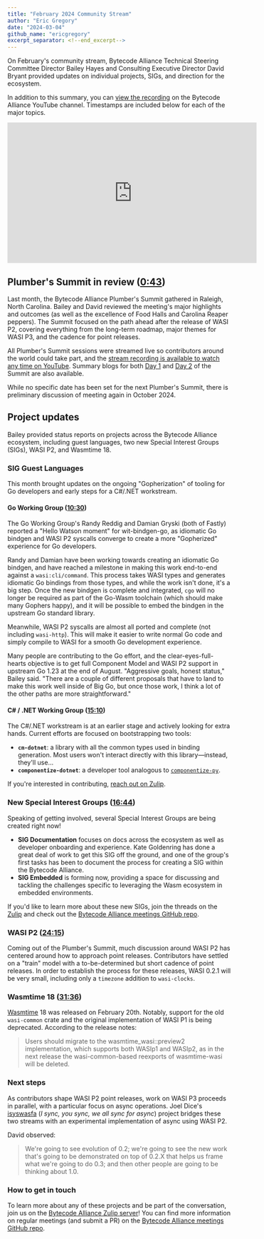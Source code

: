 ```yaml
---
title: "February 2024 Community Stream"
author: "Eric Gregory"
date: "2024-03-04"
github_name: "ericgregory"
excerpt_separator: <!--end_excerpt-->
---
```

On February's community stream, Bytecode Alliance Technical Steering Committee Director Bailey Hayes and Consulting Executive Director David Bryant provided updates on individual projects, SIGs, and direction for the ecosystem. 
<!--end_excerpt-->

In addition to this summary, you can [view the recording](https://www.youtube.com/watch?v=UEtkb3bP7e4) on the Bytecode Alliance YouTube channel. Timestamps are included below for each of the major topics. 

<iframe width="560" height="315" src="https://www.youtube.com/embed/UEtkb3bP7e4?si=ezW0Hs4HgUaDfqRm" title="YouTube video player" frameborder="0" allow="accelerometer; autoplay; clipboard-write; encrypted-media; gyroscope; picture-in-picture; web-share" allowfullscreen></iframe>

## Plumber's Summit in review ([0:43](https://youtu.be/UEtkb3bP7e4?t=43))

Last month, the Bytecode Alliance Plumber's Summit gathered in Raleigh, North Carolina. Bailey and David reviewed the meeting's major highlights and outcomes (as well as the excellence of Food Halls and Carolina Reaper peppers). The Summit focused on the path ahead after the release of WASI P2, covering everything from the long-term roadmap, major themes for WASI P3, and the cadence for point releases. 

All Plumber's Summit sessions were streamed live so contributors around the world could take part, and the [stream recording is available to watch any time on YouTube](https://www.youtube.com/watch?v=eZF2MLMgXhk). Summary blogs for both [Day 1](https://bytecodealliance.org/articles/plumbers-day-1) and [Day 2](https://bytecodealliance.org/articles/plumbers-day-2) of the Summit are also available. 

While no specific date has been set for the next Plumber's Summit, there is preliminary discussion of meeting again in October 2024.

## Project updates

Bailey provided status reports on projects across the Bytecode Alliance ecosystem, including guest languages, two new Special Interest Groups (SIGs), WASI P2, and Wasmtime 18.

### SIG Guest Languages

This month brought updates on the ongoing "Gopherization" of tooling for Go developers and early steps for a C#/.NET workstream.

#### Go Working Group ([10:30](https://youtu.be/UEtkb3bP7e4?t=630))

The Go Working Group's Randy Reddig and Damian Gryski (both of Fastly) reported a "Hello Watson moment" for wit-bindgen-go, as idiomatic Go bindgen and WASI P2 syscalls converge to create a more "Gopherized" experience for Go developers. 

Randy and Damian have been working towards creating an idiomatic Go bindgen, and have reached a milestone in making this work end-to-end against a `wasi:cli/command`. This process takes WASI types and generates idiomatic Go bindings from those types, and while the work isn't done, it's a big step. Once the new bindgen is complete and integrated, `cgo` will no longer be required as part of the Go-Wasm toolchain (which should make many Gophers happy), and it will be possible to embed the bindgen in the upstream Go standard library. 

Meanwhile, WASI P2 syscalls are almost all ported and complete (not including `wasi-http`). This will make it easier to write normal Go code and simply compile to WASI for a smooth Go development experience. 

Many people are contributing to the Go effort, and the clear-eyes-full-hearts objective is to get full Component Model and WASI P2 support in upstream Go 1.23 at the end of August. "Aggressive goals, honest status," Bailey said. "There are a couple of different proposals that have to land to make this work well inside of Big Go, but once those work, I think a lot of the other paths are more straightforward."

#### C# / .NET Working Group ([15:10](https://youtu.be/UEtkb3bP7e4?t=910))

The C#/.NET workstream is at an earlier stage and actively looking for extra hands. Current efforts are focused on bootstrapping two tools:

* **`cm-dotnet`**: a library with all the common types used in binding generation. Most users won't interact directly with this library&mdash;instead, they'll use...
* **`componentize-dotnet`**: a developer tool analogous to [`componentize-py`](https://github.com/bytecodealliance/componentize-py). 

If you're interested in contributing, [reach out on Zulip](https://bytecodealliance.zulipchat.com/).

### New Special Interest Groups ([16:44](https://youtu.be/UEtkb3bP7e4?t=1004))

Speaking of getting involved, several Special Interest Groups are being created right now! 

* **SIG Documentation** focuses on docs across the ecosystem as well as developer onboarding and experience. Kate Goldenring has done a great deal of work to get this SIG off the ground, and one of the group's first tasks has been to document the process for creating a SIG within the Bytecode Alliance.
* **SIG Embedded** is forming now, providing a space for discussing and tackling the challenges specific to leveraging the Wasm ecosystem in embedded environments.

If you'd like to learn more about these new SIGs, join the threads on the [Zulip](https://bytecodealliance.zulipchat.com/) and check out the [Bytecode Alliance meetings GitHub repo](https://github.com/bytecodealliance/meetings/tree/main). 

### WASI P2 ([24:15](https://youtu.be/UEtkb3bP7e4?t=1455))

Coming out of the Plumber's Summit, much discussion around WASI P2 has centered around how to approach point releases. Contributors have settled on a "train" model with a to-be-determined but short cadence of point releases. In order to establish the process for these releases, WASI 0.2.1 will be very small, including only a `timezone` addition to `wasi-clocks`.

### Wasmtime 18 ([31:36](https://youtu.be/UEtkb3bP7e4?t=1896))

[Wasmtime](https://github.com/bytecodealliance/wasmtime) 18 was released on February 20th. Notably, support for the old `wasi-common` crate and the original implementation of WASI P1 is being deprecated. According to the release notes:

> Users should migrate to the wasmtime_wasi::preview2 implementation, which supports both WASIp1 and WASIp2, as in the next release the wasi-common-based reexports of wasmtime-wasi will be deleted.

### Next steps

As contributors shape WASI P2 point releases, work on WASI P3 proceeds in parallel, with a particular focus on async operations. Joel Dice's [isyswasfa](https://github.com/dicej/isyswasfa) (*I sync, you sync, we all sync for async*) project bridges these two streams with an experimental implementation of async using WASI P2.

David observed:

> We're going to see evolution of 0.2; we're going to see the new work that's going to be demonstrated on top of 0.2.X that helps us frame what we're going to do 0.3; and then other people are going to be thinking about 1.0.

### How to get in touch

To learn more about any of these projects and be part of the conversation, join us on the [Bytecode Alliance Zulip server](https://bytecodealliance.zulipchat.com/)! You can find more information on regular meetings (and submit a PR) on the [Bytecode Alliance meetings GitHub repo](https://github.com/bytecodealliance/meetings/tree/main). 
